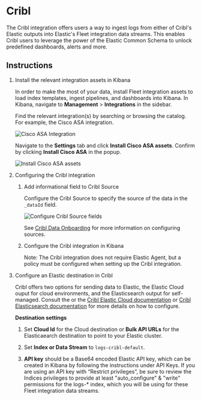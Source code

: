 # Cribl

The Cribl integration offers users a way to ingest logs from either of Cribl's Elastic outputs into Elastic's Fleet integration data streams. This enables Cribl users to leverage the power of the Elastic Common Schema to unlock predefined dashboards, alerts and more.

## Instructions

1. Install the relevant integration assets in Kibana

    In order to make the most of your data, install Fleet integration assets to load index templates, ingest pipelines, and dashboards into Kibana. In Kibana, navigate to **Management** > **Integrations** in the sidebar.

    Find the relevant integration(s) by searching or browsing the catalog. For example, the Cisco ASA integration.

    ![Cisco ASA Integration](../img/catalog-cisco-asa.png)

    Navigate to the **Settings** tab and click **Install Cisco ASA assets**. Confirm by clicking **Install Cisco ASA** in the popup.
    
    ![Install Cisco ASA assets](../img/install-assets.png)

2. Configuring the Cribl integration

    1. Add informational field to Cribl Source

        Configure the Cribl Source to specify the source of the data in the `_dataId` field.

        ![Configure Cribl Source fields](../img/cribl-source-fields.png)

        See [Cribl Data Onboarding](https://docs.cribl.io/stream/data-onboarding/) for more information on configuring sources.

    2. Configure the Cribl integration in Kibana

        Note: The Cribl integration does not require Elastic Agent, but a policy must be configured when setting up the Cribl integration.

4. Configure an Elastic destination in Cribl

    Cribl offers two options for sending data to Elastic, the Elastic Cloud ouput for cloud environments, and the Elasticsearch output for self-managed. Consult the or the [Cribl Elastic Cloud documentation](https://docs.cribl.io/stream/destinations-elastic-cloud/) or [Cribl Elasticsearch documentation](https://docs.cribl.io/stream/destinations-elastic/) for more details on how to configure.

    **Destination settings**

    1. Set **Cloud Id** for the Cloud destination or **Bulk API URLs** for the Elasticaearch destination to point to your Elastic cluster.

    2. Set **Index or Data Stream** to `logs-cribl-default`.

    3. **API key** should be a Base64 encoded Elastic API key, which can be created in Kibana by following the instructions under API Keys. If you are using an API key with “Restrict privileges”, be sure to review the Indices privileges to provide at least "auto_configure" & "write" permissions for the logs-* index, which you will be using for these Fleet integration data streams.



    
